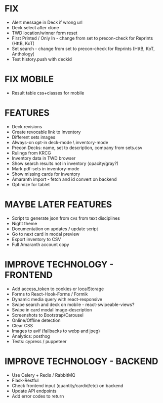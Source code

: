 # FIX
* Alert message in Deck if wrong url
* Deck select after clone
* TWD location/winner form reset
* First Printed / Only In - change from set to precon-check for Reprints (HttB, KoT)
* Set search - change from set to precon-check for Reprints (HttB, KoT, Anthology)
* Test history.push with deckid

# FIX MOBILE
* Result table css+classes for mobile

# FEATURES
* Deck revisions
* Create revocable link to Inventory
* Different sets images
* Always-on opt-in deck-mode \ inventory-mode
* Precon Decks: name, set to description, company from sets.csv
* Rulings from KRCG
* Inventory data in TWD browser
* Show search results not in inventory (opacity/gray?)
* Mark pdf-sets in inventory-mode
* Show missing cards for inventory
* Amaranth import - fetch and id convert on backend
* Optimize for tablet

# MAYBE LATER FEATURES
* Script to generate json from cvs from text disciplines
* Night theme
* Documentation on updates / update script
* Go to next card in modal preview
* Export inventory to CSV
* Full Amaranth account copy

# IMPROVE TECHNOLOGY - FRONTEND
* Add access_token to cookies or localStorage
* Forms to React-Hook-Forms / Formik
* Dynamic media query with react-responsive
* Swipe search and deck on mobile - react-swipeable-views?
* Swipe in card modal image-description
* Screenshots to Bootstrap/Carousel
* Online/Offline detection
* Clear CSS
* Images to avif (fallbacks to webp and jpeg)
* Analytics: posthog
* Tests: cypress / puppeteer

# IMPROVE TECHNOLOGY - BACKEND
* Use Celery + Redis / RabbitMQ
* Flask-Restful
* Check frontend input (quantity/cardid/etc) on backend
* Update API endpoints
* Add error codes to return
